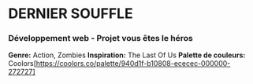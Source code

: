 # DERNIER SOUFFLE
### Développement web - Projet vous êtes le héros
<b>Genre:</b> Action, Zombies
<b>Inspiration:</b> The Last Of Us
<b>Palette de couleurs:</b> Coolors[https://coolors.co/palette/940d1f-b10808-ececec-000000-272727]
